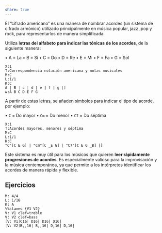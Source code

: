```yaml
---
share: true
---
```

El “cifrado americano” es una manera de nombrar acordes (un sistema de cifrado armónico) utilizado principalmente en música popular, jazz ,pop y rock, para representarlos de manera simplificada. 

Utiliza **letras del alfabeto para indicar las tónicas de los acordes**, de la siguiente manera:

• A = La
• B = Si
• C = Do
• D = Re
• E = Mi
• F = Fa
• G = Sol
```music-abc
X:1
T:Correspondencia notación americana y notas musicales
M:C
L:1/1
K:C
A | B | c | d | e | f | g |]
w:A B C D E F G
```
  

A partir de estas letras, se añaden símbolos para indicar el tipo de acorde, por ejemplo:

• `C` = Do mayor
• `Cm` = Do menor
• `C7` = Do séptima

  ```music-abc
X:1
T:Acordes mayores, menores y séptima
M:C
L:1/1
K:C
"C"[C E G] | "Cm"[C _E G] | "C7"[C E G _B] |]
```

Este sistema es muy útil para los músicos que quieren **leer rápidamente progresiones de acordes**. Es especialmente valioso para la improvisación y la música contemporánea, ya que permite a los intérpretes identificar los acordes de manera rápida y flexible.


## Ejercicios
```music-abc
M: 4/4
L: 1/16
K: A
%%staves {V1 V2}
V: V1 clef=treble
V: V2 clef=bass
[V: V1]C16| D16| D16| D16|
[V: V2]B,,16| B,,16| D,16| D,16|
```
